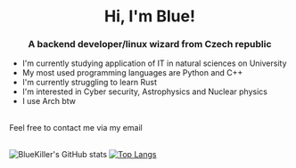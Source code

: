 <h1 align="center">Hi, I'm Blue!</h1>

<h3 align="center">A backend developer/linux wizard from Czech republic</h3>


- I'm currently studying application of IT in natural sciences on University
- My most used programming languages are Python and C++
- I'm currently struggling to learn Rust
- I'm interested in Cyber security, Astrophysics and Nuclear physics
- I use Arch btw
<br>
  Feel free to contact me via my email 
<br><br>

![BlueKiller's GitHub stats](https://github-readme-stats.vercel.app/api?username=Blue-Killer87&show_icons=true&theme=transparent)
[![Top Langs](https://github-readme-stats.vercel.app/api/top-langs/?username=Blue-Killer87&layout=compact&hide_border=true&bg_color=00000000&title_color=12850)](https://github.com/anuraghazra/github-readme-stats)

